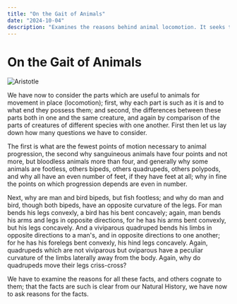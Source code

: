 ```yaml
---
title: "On the Gait of Animals"
date: "2024-10-04"
description: "Examines the reasons behind animal locomotion. It seeks to explain these anatomical differences and the mechanics of movement across species."
---
```

 
# On the Gait of Animals
 
![Aristotle](https://i.ibb.co/rM57Yrq/aristotle.jpg)

We have now to consider the parts which are useful to animals for movement in place (locomotion); first, why each part is such as it is and to what end they possess them; and second, the differences between these parts both in one and the same creature, and again by comparison of the parts of creatures of different species with one another. First then let us lay down how many questions we have to consider.

The first is what are the fewest points of motion necessary to animal progression, the second why sanguineous animals have four points and not more, but bloodless animals more than four, and generally why some animals are footless, others bipeds, others quadrupeds, others polypods, and why all have an even number of feet, if they have feet at all; why in fine the points on which progression depends are even in number.

Next, why are man and bird bipeds, but fish footless; and why do man and bird, though both bipeds, have an opposite curvature of the legs. For man bends his legs convexly, a bird has his bent concavely; again, man bends his arms and legs in opposite directions, for he has his arms bent convexly, but his legs concavely. And a viviparous quadruped bends his limbs in opposite directions to a man's, and in opposite directions to one another; for he has his forelegs bent convexly, his hind legs concavely. Again, quadrupeds which are not viviparous but oviparous have a peculiar curvature of the limbs laterally away from the body. Again, why do quadrupeds move their legs criss-cross?

We have to examine the reasons for all these facts, and others cognate to them; that the facts are such is clear from our Natural History, we have now to ask reasons for the facts.

